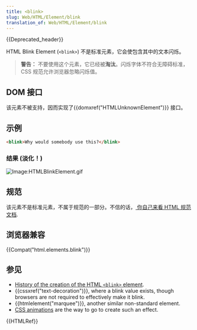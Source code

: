```yaml
---
title: <blink>
slug: Web/HTML/Element/blink
translation_of: Web/HTML/Element/blink
---
```

{{Deprecated_header}}

HTML Blink Element (`<blink>`) 不是标准元素，它会使包含其中的文本闪烁。

> **警告：** 不要使用这个元素，它已经被**淘汰**。闪烁字体不符合无障碍标准，CSS 规范允许浏览器忽略闪烁值。

## DOM 接口

该元素不被支持，因而实现了{{domxref("HTMLUnknownElement")}} 接口。

## 示例

```html
<blink>Why would somebody use this?</blink>
```

### 结果 (淡化！)

![Image:HTMLBlinkElement.gif](/@api/deki/files/247/=HTMLBlinkElement.gif)

## 规范

该元素不是标准元素，不属于规范的一部分。不信的话，[ 你自己来看 HTML 规范文档](http://www.whatwg.org/specs/web-apps/current-work/multipage/obsolete.html#non-conforming-features).

## 浏览器兼容

{{Compat("html.elements.blink")}}

## 参见

- [History of the creation of the HTML `<blink>` element](http://www.montulli.org/theoriginofthe%3Cblink%3Etag).
- {{cssxref("text-decoration")}}, where a blink value exists, though browsers are not required to effectively make it blink.
- {{htmlelement("marquee")}}, another similar non-standard element.
- [CSS animations](/en-US/docs/Web/Guide/CSS/Using_CSS_animations) are the way to go to create such an effect.

{{HTMLRef}}
